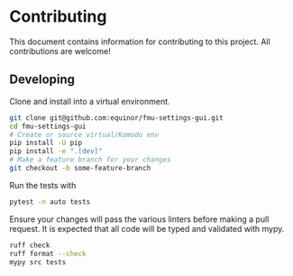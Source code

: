 # Contributing

This document contains information for contributing to this project.
All contributions are welcome!

## Developing

Clone and install into a virtual environment.

```sh
git clone git@github.com:equinor/fmu-settings-gui.git
cd fmu-settings-gui
# Create or source virtual/Komodo env
pip install -U pip
pip install -e ".[dev]"
# Make a feature branch for your changes
git checkout -b some-feature-branch
```

Run the tests with

```sh
pytest -n auto tests
```

Ensure your changes will pass the various linters before making a pull
request. It is expected that all code will be typed and validated with
mypy.

```sh
ruff check
ruff format --check
mypy src tests
```
